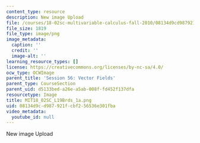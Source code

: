 ```yaml
---
content_type: resource
description: New image Upload
file: /courses/18-02sc-multivariable-calculus-fall-2010/08134d9cd987921fcbf256536e301fba_MIT18_02SC_L19Brds_1a.png
file_size: 1819
file_type: image/png
image_metadata:
  caption: ''
  credit: ''
  image-alt: ''
learning_resource_types: []
license: https://creativecommons.org/licenses/by-nc-sa/4.0/
ocw_type: OCWImage
parent_title: 'Session 56: Vector Fields'
parent_type: CourseSection
parent_uid: d5133bed-a26e-a5ab-008f-fd452f137dfa
resourcetype: Image
title: MIT18_02SC_L19Brds_1a.png
uid: 08134d9c-d987-921f-cbf2-56536e301fba
video_metadata:
  youtube_id: null
---
```

New image Upload
